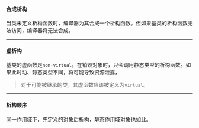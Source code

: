 #### 合成析构

当类未定义析构函数时，编译器为其合成一个析构函数。但如果基类的析构函数无法访问，编译器将无法合成。

---

#### 虚析构

基类的虚函数是`non-virtual`，在销毁对象时，只会调用静态类型的析构函数。如果此时动、静态类型不同，将可能导致资源泄露，

> 对于可能被继承的类，其虚函数应该被定义为`virtual`。

---

#### 析构顺序

同一作用域下，先定义的对象后析构，静态作用域对象也如此。

